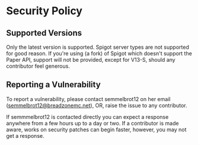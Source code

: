 # Security Policy

## Supported Versions

Only the latest version is supported.
Spigot server types are not supported for good reason. If you're using (a fork) of Spigot which doesn't support the Paper API, support will not be provided, except for V13-S, should any contributor feel generous.


## Reporting a Vulnerability

To report a vulnerability, please contact semmelbrot12 on her email (semmelbrot12@breadzonemc.net), OR, raise the issue to any contributor.

If semmmelbrot12 is contacted directly you can expect a response anywhere from a few hours up to a day or two.
If a contributor is made aware, works on security patches can begin faster, however, you may not get a response.
